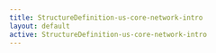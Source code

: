 ```yaml
---
title: StructureDefinition-us-core-network-intro
layout: default
active: StructureDefinition-us-core-network-intro
---
```


